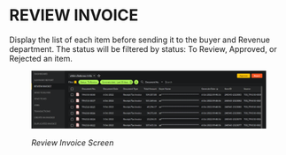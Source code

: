 # REVIEW INVOICE

Display the list of each item before sending it to the buyer and Revenue department. The status will be filtered by status: To Review, Approved, or Rejected an item.

<figure><img src="../../.gitbook/assets/image (56).png" alt=""><figcaption><p><em>Review Invoice Screen</em></p></figcaption></figure>
